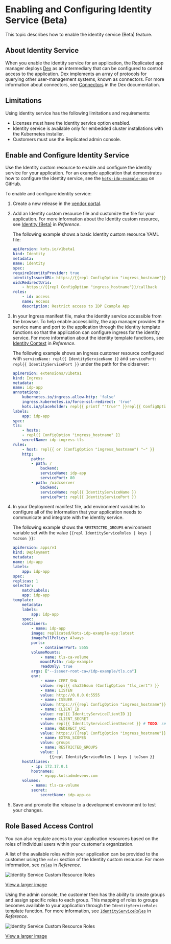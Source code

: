 
# Enabling and Configuring Identity Service (Beta)

This topic describes how to enable the identity service (Beta) feature.

## About Identity Service

When you enable the identity service for an application, the Replicated app manager deploys [Dex](https://dexidp.io/) as an intermediary that can be configured to control access to the application. Dex implements an array of protocols for querying other user-management systems, known as connectors. For more information about connectors, see [Connectors](https://dexidp.io/docs/connectors/) in the Dex documentation.


## Limitations

Using identity service has the following limitations and requirements:

* Licenses must have the identity service option enabled.
* Identity service is available only for embedded cluster installations with the Kubernetes installer.
* Customers must use the Replicated admin console.

## Enable and Configure Identity Service

Use the Identity custom resource to enable and configure the identity service for your application. For an example application that demonstrates how to configure the identity service, see the [`kots-idp-example-app`](https://github.com/replicatedhq/kots-idp-example-app) on GitHub.

To enable and configure identity service:

1. Create a new release in the [vendor portal](https://vendor.replicated.com). 

1. Add an Identity custom resource file and customize the file for your application. For more information about the Identity custom resource, see [Identity (Beta)](/reference/custom-resource-identity) in _Reference_.

    The following example shows a basic Identity custom resource YAML file:

    ```YAML
    apiVersion: kots.io/v1beta1
    kind: Identity
    metadata:
    name: identity
    spec:
    requireIdentityProvider: true
    identityIssuerURL: https://{{repl ConfigOption "ingress_hostname"}}/oidcserver
    oidcRedirectUris:
        - https://{{repl ConfigOption "ingress_hostname"}}/callback
    roles:
        - id: access
        name: Access
        description: Restrict access to IDP Example App
    ```

1. In your Ingress manifest file, make the identity service accessible from the browser. To help enable accessibility, the app manager provides the service name and port to the application through the identity template functions so that the application can configure ingress for the identity service. For more information about the identity template functions, see [Identity Context](/reference/template-functions-identity-context) in _Reference_.

    The following example shows an Ingress customer resource configured with `serviceName: repl{{ IdentityServiceName }}` and `servicePort: repl{{ IdentityServicePort }}` under the path for the oidserver:

    ```YAML
    apiVersion: extensions/v1beta1
    kind: Ingress
    metadata:
    name: idp-app
    annotations:
        kubernetes.io/ingress.allow-http: 'false'
        ingress.kubernetes.io/force-ssl-redirect: 'true'
        kots.io/placeholder: repl{{ printf "'true'" }}repl{{ ConfigOption "annotations" | nindent 4 }}
    labels:
        app: idp-app
    spec:
    tls:
        - hosts:
        - repl{{ ConfigOption "ingress_hostname" }}
        secretName: idp-ingress-tls
    rules:
        - host: repl{{ or (ConfigOption "ingress_hostname") "~" }}
        http:
            paths:
            - path: /
                backend:
                serviceName: idp-app
                servicePort: 80
            - path: /oidcserver
                backend:
                serviceName: repl{{ IdentityServiceName }}
                servicePort: repl{{ IdentityServicePort }}
    ```

1. In your Deployment manifest file, add environment variables to configure all of the information that your application needs to communicate and integrate with the identity service.

    The following example shows the `RESTRICTED_GROUPS` environment variable set with the value `{{repl IdentityServiceRoles | keys | toJson }}`:

    ```YAML
    apiVersion: apps/v1
    kind: Deployment
    metadata:
    name: idp-app
    labels:
        app: idp-app
    spec:
    replicas: 1
    selector:
        matchLabels:
        app: idp-app
    template:
        metadata:
        labels:
            app: idp-app
        spec:
        containers:
            - name: idp-app
            image: replicated/kots-idp-example-app:latest
            imagePullPolicy: Always
            ports:
                - containerPort: 5555
            volumeMounts:
                - name: tls-ca-volume
                mountPath: /idp-example
                readOnly: true
            args: ["--issuer-root-ca=/idp-example/tls.ca"]
            env:
                - name: CERT_SHA
                value: repl{{ sha256sum (ConfigOption "tls_cert") }}
                - name: LISTEN
                value: http://0.0.0.0:5555
                - name: ISSUER
                value: https://{{repl ConfigOption "ingress_hostname"}}/oidcserver
                - name: CLIENT_ID
                value: repl{{ IdentityServiceClientID }}
                - name: CLIENT_SECRET
                value: repl{{ IdentityServiceClientSecret }} # TODO: secret
                - name: REDIRECT_URI
                value: https://{{repl ConfigOption "ingress_hostname"}}/callback
                - name: EXTRA_SCOPES
                value: groups
                - name: RESTRICTED_GROUPS
                value: |
                    {{repl IdentityServiceRoles | keys | toJson }}
        hostAliases:
            - ip: 172.17.0.1
            hostnames:
                - myapp.kotsadmdevenv.com
        volumes:
            - name: tls-ca-volume
            secret:
                secretName: idp-app-ca
    ```
1. Save and promote the release to a development environment to test your changes.

## Role Based Access Control

You can also regulate access to your application resources based on the roles of individual users within your customer's organization.

A list of the available roles within your application can be provided to the customer using the `roles` section of the Identity custom resource. For more information, see [`roles`](/reference/custom-resource-identity#roles) in _Reference_.

![Identity Service Custom Resource Roles](/images/identity-service-crd-roles-new.png)

[View a larger image](/images/identity-service-crd-roles-new.png)

Using the admin console, the customer then has the ability to create groups and assign specific roles to each group. This mapping of roles to groups becomes available to your application through the `IdentityServiceRoles` template function. For more information, see [`IdentityServiceRoles`](/reference/template-functions-identity-context#identityserviceroles) in _Reference_.

![Identity Service Custom Resource Roles](/images/identity-service-roles-template-function-new.png)

[View a larger image](/images/identity-service-roles-template-function-new.png)
